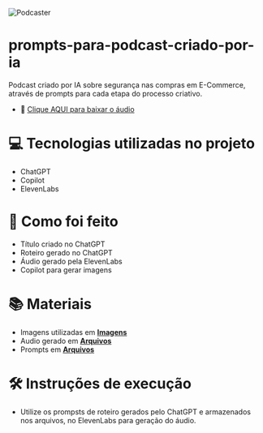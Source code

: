 ![Podcaster](https://github.com/user-attachments/assets/e872f506-6ee7-47fc-a077-ecce7e209d2c)



# prompts-para-podcast-criado-por-ia
Podcast criado por IA sobre segurança nas compras em E-Commerce, através de prompts para cada etapa do processo criativo.

- 📕 [Clique AQUI para baixar o áudio](https://github.com/CarlosABC29/prompts-para-podcast-criado-por-ia/blob/main/arquivos/Podcast_Zona_Segura_Cap01.mp3)

# 💻 Tecnologias utilizadas no projeto
- ChatGPT 
- Copilot
- ElevenLabs

# 🧠 Como foi feito
- Título criado no ChatGPT
- Roteiro gerado no ChatGPT
- Áudio gerado pela ElevenLabs
- Copilot para gerar imagens
  
# 📚 Materiais
- Imagens utilizadas em  [**Imagens**](https://github.com/CarlosABC29/prompts-para-podcast-criado-por-ia/tree/main/imagens)
- Audio gerado em [**Arquivos**](https://github.com/CarlosABC29/prompts-para-podcast-criado-por-ia/tree/main/arquivos)
- Prompts em [**Arquivos**](https://github.com/CarlosABC29/prompts-para-podcast-criado-por-ia/tree/main/arquivos)

# 🛠️ Instruções de execução
- Utilize os prompsts de roteiro gerados pelo ChatGPT e armazenados nos arquivos, no ElevenLabs para geração do áudio.
